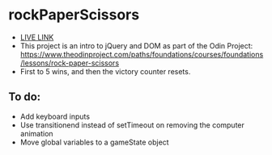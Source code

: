 # rockPaperScissors
- [LIVE LINK](7u1ian.github.io/rockPaperScissors)
- This project is an intro to jQuery and DOM as part of the Odin Project: https://www.theodinproject.com/paths/foundations/courses/foundations/lessons/rock-paper-scissors
- First to 5 wins, and then the victory counter resets.

## To do:
- Add keyboard inputs
- Use transitionend instead of setTimeout on removing the computer animation
- Move global variables to a gameState object 
